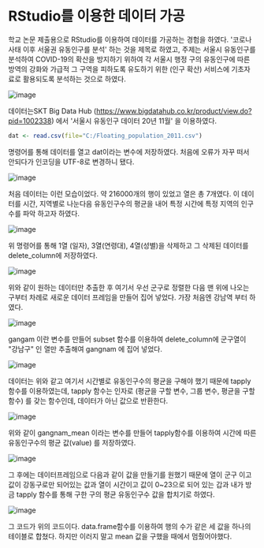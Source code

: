 # RStudio를 이용한 데이터 가공

학교 논문 제출용으로 RStudio를 이용하여 데이터를 가공하는 경험을 하였다. '코로나 사태 이후 서울권 유동인구를 분석' 하는 것을 제목로 하였고, 주제는 서울시 유동인구를 분석하여 COVID-19의 확산을 방지하기 위하여 각 서울시 행정 구의 유동인구에 따른 방역의 강화와  가급적 그 구역을 피하도록 유도하기 위한 (인구 확산) 서비스에 기초자료로 활용되도록 분석하는 것으로 하였다.



![image](https://user-images.githubusercontent.com/68289543/102897483-69335400-44ab-11eb-9405-5858a3c90101.png)



데이터는SKT Big Data Hub (https://www.bigdatahub.co.kr/product/view.do?pid=1002338) 에서 '서울시 유동인구 데이터 20년 11월' 을 이용하였다.

```R
dat <- read.csv(file="C:/Floating_population_2011.csv")
```

명령어를 통해 데이터를 열고 dat이라는 변수에 저장하였다. 처음에 오류가 자꾸 떠서 안되다가 인코딩을 UTF-8로 변경하니 됐다.



![image](https://user-images.githubusercontent.com/68289543/102897902-160dd100-44ac-11eb-9f51-a767e942cf6a.png)

처음 데이터는 이런 모습이었다.  약 216000개의 행이 있었고 열은 총 7개였다. 이 데이터를 시간, 지역별로 나눈다음 유동인구수의 평균을 내어 특정 시간에 특정 지역의 인구수를 파악 하고자 하였다.



![image](https://user-images.githubusercontent.com/68289543/102899278-04c5c400-44ae-11eb-86d1-b019b341622e.png)

위 명령어를 통해 1열 (일자), 3열(연령대), 4열(성별)을 삭제하고 그 삭제된 데이터를 delete_column에 저장하였다.

![image](https://user-images.githubusercontent.com/68289543/102899938-fe841780-44ae-11eb-8940-2054b75fd78e.png)

위와 같이 원하는 데이터만 추출한 후 여기서 우선 군구로 정렬한 다음 맨 위에 나오는 구부터 차례로 새로운 데이터 프레임을 만들어 집어 넣었다. 가장 처음엔 강남역 부터 하였다.



![image](https://user-images.githubusercontent.com/68289543/102900412-9255e380-44af-11eb-92aa-35b71c005ea8.png)

gangam 이란 변수를 만들어 subset 함수를 이용하여 delete_column에 군구열이 "강남구" 인 열만 추출해여 gangnam 에 집어 넣었다.

![image](https://user-images.githubusercontent.com/68289543/102900522-bdd8ce00-44af-11eb-8cdf-30b539c50b8f.png)

데이터는 위와 같고 여기서 시간별로 유동인구수의 평균을 구해야 했기 때문에 tapply 함수를 이용하였는데, tapply 함수는 인자로 (평균을 구할 변수, 그룹 변수, 평균을 구할 함수) 를 갖는 함수인데, 데이터가 아닌 값으로 반환한다. 



![image](https://user-images.githubusercontent.com/68289543/102900794-29bb3680-44b0-11eb-9d1c-36fa633f5e11.png)

위와 같이 gangnam_mean 이라는 변수를 만들어 tapply함수를 이용하여 시간에 따른 유동인구수의 평균 값(value) 를 저장하였다.



![image](https://user-images.githubusercontent.com/68289543/102901017-74d54980-44b0-11eb-8fe1-673eb3e2668e.png)

그 후에는 데이터프레임으로 다음과 같이 값을 만들기를 원했기 때문에 열이 군구 이고 값이 강동구로만 되어있는 값과 열이 시간이고 값이 0~23으로 되어 있는 갑과 내가 방금 tapply 함수를 통해 구한 구의 평균 유동인구수 값을 합치기로 하였다.

![image](https://user-images.githubusercontent.com/68289543/102900957-5a02d500-44b0-11eb-9574-f0afc52cd8fb.png)

그 코드가 위의 코드이다. data.frame함수를 이용하여 행의 수가 같은 세 값을 하나의 테이블로 합쳤다. 하지만 이러지 말고 mean 값을 구했을 때에서 멈췄어야했다.
